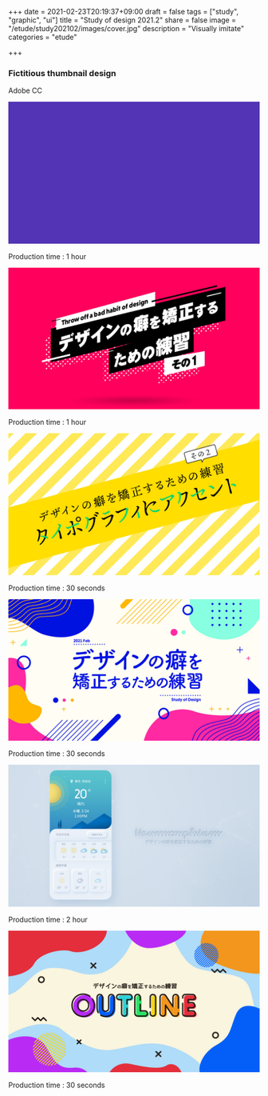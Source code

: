 +++
date = 2021-02-23T20:19:37+09:00
draft = false
tags = ["study", "graphic", "ui"]
title = "Study of design 2021.2"
share = false
image = "/etude/study202102/images/cover.jpg"
description = "Visually imitate"
categories = "etude"

+++

### Fictitious thumbnail design

Adobe CC

![](images/04.gif)

Production time : 1 hour

![](images/cover.jpg)

Production time : 1 hour

![](images/00.jpg)

Production time : 30 seconds

![](images/01.jpg)

Production time : 30 seconds

![](images/02.jpg)

Production time : 2 hour

![](images/03.jpg)

Production time : 30 seconds
